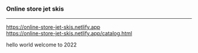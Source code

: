 ### Online store jet skis
---
https://online-store-jet-skis.netlify.app  
https://online-store-jet-skis.netlify.app/catalog.html  


hello world
welcome to 2022